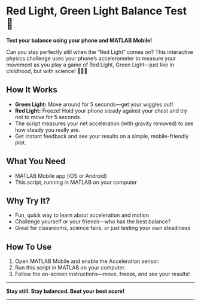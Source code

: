 # Red Light, Green Light Balance Test 🚦

**Test your balance using your phone and MATLAB Mobile!**

Can you stay perfectly still when the “Red Light” comes on? This interactive physics challenge uses your phone’s accelerometer to measure your movement as you play a game of Red Light, Green Light—just like in childhood, but with science! 📱🧑‍🔬

## How It Works

- **Green Light:** Move around for 5 seconds—get your wiggles out!
- **Red Light:** Freeze! Hold your phone steady against your chest and try not to move for 5 seconds.
- The script measures your net acceleration (with gravity removed) to see how steady you really are.
- Get instant feedback and see your results on a simple, mobile-friendly plot.

## What You Need

- MATLAB Mobile app (iOS or Android)
- This script, running in MATLAB on your computer

## Why Try It?

- Fun, quick way to learn about acceleration and motion
- Challenge yourself or your friends—who has the best balance?
- Great for classrooms, science fairs, or just testing your own steadiness

## How To Use

1. Open MATLAB Mobile and enable the Acceleration sensor.
2. Run this script in MATLAB on your computer.
3. Follow the on-screen instructions—move, freeze, and see your results!

---

**Stay still. Stay balanced. Beat your best score!**

---
